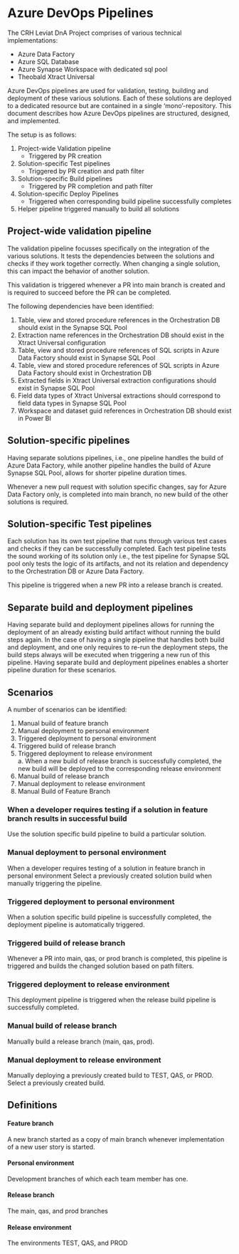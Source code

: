 # Azure DevOps Pipelines 

The CRH Leviat DnA Project comprises of various technical implementations: 

- Azure Data Factory 
- Azure SQL Database 
- Azure Synapse Workspace with dedicated sql pool 
- Theobald Xtract Universal 

Azure DevOps pipelines are used for validation, testing, building and deployment of these various solutions. Each of these solutions are deployed to a dedicated resource but are contained in a single ‘mono’-repository. This document describes how Azure DevOps pipelines are structured, designed, and implemented. 

The setup is as follows: 

1. Project-wide Validation pipeline 
    - Triggered by PR creation 
1. Solution-specific Test pipelines 
    - Triggered by PR creation and path filter 
1. Solution-specific Build pipelines 
    - Triggered by PR completion and path filter 
1. Solution-specific Deploy Pipelines 
    - Triggered when corresponding build pipeline successfully completes 
1. Helper pipeline triggered manually to build all solutions

## Project-wide validation pipeline 

The validation pipeline focusses specifically on the integration of the various solutions. It tests the dependencies between the solutions and checks if they work together correctly. When changing a single solution, this can impact the behavior of another solution.  

This validation is triggered whenever a PR into main branch is created and is required to succeed before the PR can be completed.  

The following dependencies have been identified: 

1. Table, view and stored procedure references in the Orchestration DB should exist in the Synapse SQL Pool 
2. Extraction name references in the Orchestration DB should exist in the Xtract Universal configuration 
3. Table, view and stored procedure references of SQL scripts in Azure Data Factory should exist in Synapse SQL Pool 
4. Table, view and stored procedure references of SQL scripts in Azure Data Factory should exist in Orchestration DB 
5. Extracted fields in Xtract Universal extraction configurations should exist in Synapse SQL Pool 
6. Field data types of Xtract Universal extractions should correspond to field data types in Synapse SQL Pool 
7. Workspace and dataset guid references in Orchestration DB should exist in Power BI

## Solution-specific pipelines 

Having separate solutions pipelines, i.e., one pipeline handles the build of Azure Data Factory, while another pipeline handles the build of Azure Synapse SQL Pool, allows for shorter pipeline duration times.  

Whenever a new pull request with solution specific changes, say for Azure Data Factory only, is completed into main branch, no new build of the other solutions is required. 

## Solution-specific Test pipelines 

Each solution has its own test pipeline that runs through various test cases and checks if they can be successfully completed. Each test pipeline tests the sound working of its solution only i.e., the test pipeline for Synapse SQL pool only tests the logic of its artifacts, and not its relation and dependency to the Orchestration DB or Azure Data Factory.  

This pipeline is triggered when a new PR into a release branch is created.  

## Separate build and deployment pipelines 

Having separate build and deployment pipelines allows for running the deployment of an already existing build artifact without running the build steps again. In the case of having a single pipeline that handles both build and deployment, and one only requires to re-run the deployment steps, the build steps always will be executed when triggering a new run of this pipeline. Having separate build and deployment pipelines enables a shorter pipeline duration for these scenarios.   

## Scenarios 

A number of scenarios can be identified: 
1. Manual build of feature branch 
2. Manual deployment to personal environment 
3. Triggered deployment to personal environment 
4. Triggered build of release branch 
5. Triggered deployment to release environment  
  a. When a new build of release branch is successfully completed, the new build will be deployed to the corresponding release environment 
6. Manual build of release branch 
7. Manual deployment to release environment 
8. Manual Build of Feature Branch 

### When a developer requires testing if a solution in feature branch results in successful build 

Use the solution specific build pipeline to build a particular solution. 

### Manual deployment to personal environment 

When a developer requires testing of a solution in feature branch in personal environment 
Select a previously created solution build when manually triggering the pipeline.  

### Triggered deployment to personal environment 

When a solution specific build pipeline is successfully completed, the deployment pipeline is automatically triggered.   

### Triggered build of release branch 

Whenever a PR into main, qas, or prod branch is completed, this pipeline is triggered and builds the changed solution based on path filters.  

### Triggered deployment to release environment 

This deployment pipeline is triggered when the release build pipeline is successfully completed. 

### Manual build of release branch 

Manually build a release branch (main, qas, prod). 

### Manual deployment to release environment 

Manually deploying a previously created build to TEST, QAS, or PROD. 
Select a previously created build. 

## Definitions 

#### Feature branch 

A new branch started as a copy of main branch whenever implementation of a new user story is started.  

#### Personal environment 

Development branches of which each team member has one. 

#### Release branch 

The main, qas, and prod branches 

#### Release environment 

The environments TEST, QAS, and PROD 
 